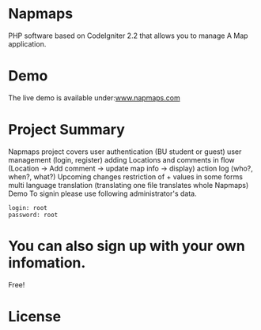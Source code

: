 Napmaps
==========
PHP software based on CodeIgniter 2.2 that allows you to manage A Map application.

Demo
==========
The live demo is available under:www.napmaps.com

Project Summary
==========
Napmaps project covers
    user authentication (BU student or guest)
    user management (login, register)
    adding Locations and comments in flow (Location -> Add comment -> update map info -> display)
    action log (who?, when?, what?)
Upcoming changes
    restriction of + values in some forms
    multi language translation (translating one file translates whole Napmaps)
Demo
    To signin please use following administrator's data.

    login: root
    password: root
You can also sign up with your own infomation.
=========
Free!

License 
==========

